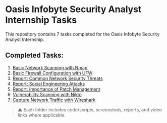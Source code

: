 # Oasis Infobyte Security Analyst Internship Tasks

This repository contains 7 tasks completed for the Oasis Infobyte Security Analyst Internship.

## Completed Tasks:

1. [Basic Network Scanning with Nmap](https://github.com/Shivansh77074/OIBSIP/tree/main/Task%20-%201)
2. [Basic Firewall Configuration with UFW](https://github.com/Shivansh77074/OIBSIP/tree/main/Task%20-%202)
3. [Report: Common Network Security Threats](https://github.com/Shivansh77074/OIBSIP/tree/main/Task%20-%204)
4. [Report: Social Engineering Attacks](https://github.com/Shivansh77074/OIBSIP/tree/main/Task%20-%205)
5. [Report: Importance of Patch Management](https://github.com/Shivansh77074/OIBSIP/tree/main/Task%20-%206)
6. [Vulnerability Scanning with Nikto](https://github.com/Shivansh77074/OIBSIP/tree/main/Task%20-%207)
7. [Capture Network Traffic with Wireshark](https://github.com/Shivansh77074/OIBSIP/tree/main/Task%20-%208)


> ⚠️ Each folder includes code/scripts, screenshots, reports, and video links where applicable.
